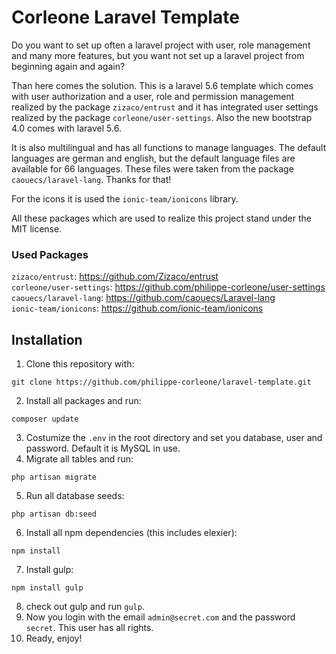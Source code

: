 # Corleone Laravel Template

Do you want to set up often a laravel project with user, role management and many more features, but you want not set up a laravel project from beginning again and again?

Than here comes the solution. This is a laravel 5.6 template which comes with user authorization and a user, role and permission management realized by the package `zizaco/entrust` and it has integrated user settings realized by the package `corleone/user-settings`. Also the new bootstrap 4.0 comes with laravel 5.6.

It is also multilingual and has all functions to manage languages. The default languages are german and english, but the default language files are available for 66 languages. These files were taken from the package `caouecs/laravel-lang`. Thanks for that!

For the icons it is used the `ionic-team/ionicons` library.

All these packages which are used to realize this project stand under the MIT license.

### Used Packages

`zizaco/entrust`: https://github.com/Zizaco/entrust  
`corleone/user-settings`: https://github.com/philippe-corleone/user-settings  
`caouecs/laravel-lang`: https://github.com/caouecs/Laravel-lang  
`ionic-team/ionicons`: https://github.com/ionic-team/ionicons  


## Installation

1. Clone this repository with:
```
git clone https://github.com/philippe-corleone/laravel-template.git
```
2. Install all packages and run:
```
composer update
```
3. Costumize the `.env` in the root directory and set you database, user and password. Default it is MySQL in use.
4. Migrate all tables and run: 
```
php artisan migrate
```
5. Run all database seeds:
```
php artisan db:seed
```
6. Install all npm dependencies (this includes elexier):
```
npm install
```
7. Install gulp:
```
npm install gulp
```
8. check out gulp and run `gulp`.
9. Now you login with the email `admin@secret.com` and the password `secret`. This user has all rights.
10. Ready, enjoy!
